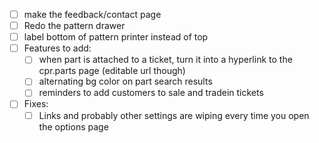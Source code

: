 
- [ ] make the feedback/contact page
- [ ] Redo the pattern drawer
- [ ] label bottom of pattern printer instead of top
- [ ] Features to add:
    - [ ] when part is attached to a ticket, turn it into a hyperlink to the cpr.parts page (editable url though)
    - [ ] alternating bg color on part search results
    - [ ] reminders to add customers to sale and tradein tickets
- [ ] Fixes:
    - [ ] Links and probably other settings are wiping every time you open the options page